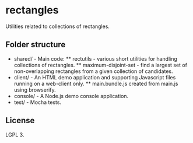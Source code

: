 rectangles
==========

Utilities related to collections of rectangles.

## Folder structure
* shared/ - Main code:
** rectutils - various short utilities for handling collections of rectangles.
** maximum-disjoint-set - find a largest set of non-overlapping rectangles from a given collection of candidates.
* client/ - An HTML demo application and supporting Javascript files running on a web-client only.
** main.bundle.js created from main.js using browserify.
* console/ - A Node.js demo console application.
* test/ - Mocha tests.

## License
LGPL 3.
